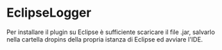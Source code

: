 # EclipseLogger

Per installare il plugin su Eclipse è sufficiente scaricare il file .jar, salvarlo nella cartella dropins della propria istanza di Eclipse ed avviare l'IDE.
